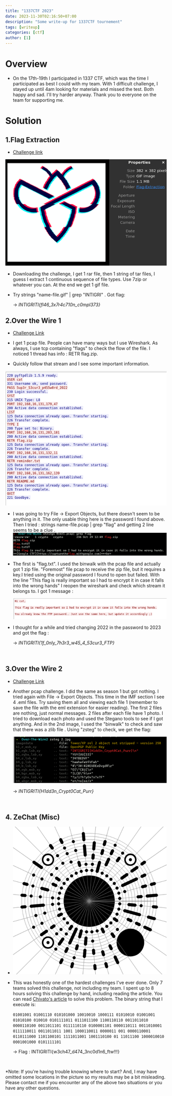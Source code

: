 ```yaml
---
title: "1337CTF 2023"
date: 2023-11-30T02:16:50+07:00
description: "Some write-up for 1337CTF tournement" 
tags: [writeup]
categories: [ctf]
author: [1]
---
```

<!--more-->

# Overview

- On the 17th-19th I participated in 1337 CTF, which was the time I participated as best I could with my team. With 1 difficult challenge, I stayed up until 4am looking for materials and missed the test. Both happy and sad. I'll try harder anyway. Thank you to everyone on the team for supporting me.

# Solution
## 1.Flag Extraction

-   [Challenge link](https://ctf.intigriti.io/challenges#Over%20the%20Wire%20(part%201)-42)

![Smile](/assets/posts/1337/FlagExtraction/gif.png)

-   Downloading the challenge, I get 1 rar file, then 1 string of tar files, I guess I extract 1 continuous sequence of file types. Use 7zip or whatever you can. At the end we get 1 gif file.


-   Try strings "name-file.gif" | grep "INTIGRI"
. Got flag:

    -> *INTIGRITI{fl46_3x7r4c710n_c0mpl373}*

## 2.Over the Wire 1

- [Challenge Link](https://ctf.intigriti.io/challenges#Over%20the%20Wire%20(part%201)-42/)
-   I get 1 pcap file. People can have many ways but I use Wireshark. As always, I use tcp containing "flags" to check the flow of the file. I noticed 1 thread has info : RETR flag.zip.

-   Quickly follow that stream and I see some important information.

![Smile](/assets/posts/1337/OverTheWire1/1.png)

- I was going to try File -> Export Objects, but there doesn't seem to be anything in it. The only usable thing here is the password I found above. Then I tried : strings name-file.pcap | grep "flag" and getting 2 line seems to be a clue
.
    ![Smile](/assets/posts/1337/OverTheWire1/2.png)

-   The first is "flag.txt". I used the binwalk with the pcap file and actually got 1 zip file. "Foremost" file pcap to receive the zip file, but it requires a key.I tried using the original password I found to open but failed. With the line "This flag is really important so I had to encrypt it in case it falls into the wrong hands" I reopen the wireshark and check which stream it belongs to. I got 1 message :

    ![Smile](/assets/posts/1337/OverTheWire1/3.png)

-   I thought for a while and tried changing 2022 in the password to 2023 and got the flag :

    -> *INTIGRITI{1f_0nly_7h3r3_w45_4_53cur3_FTP}*

<br>

## 3.Over the Wire 2

- [Challenge Link](https://ctf.intigriti.io/challenges#Over%20the%20Wire%20(part%202)-45/)

- Another pcap challenge. I did the same as season 1 but got nothing. I tried again with File -> Export Objects. This time in the IMF section I see 4 .eml files. Try saving them all and viewing each file 1 (remember to save the file with the eml extension for easier reading). The first 2 files are nothing, just normal messages. 2 files after each file have 1 photo. I tried to download each photo and used the Stegano tools to see if I got anything. And in the 2nd image, I used the "binwalk" to check and saw that there was a zlib file . Using "zsteg" to check, we get the flag:

    ![Smile](/assets/posts/1337/OverTheWire2/1.png)

    -> *INTIGRITI{H1dd3n_Crypt0Cat_Purr}*

<br>

## 4. ZeChat (Misc)

- ![Smile](/assets/posts/1337/ZeChat/zechat.png)
- This was honestly one of the hardest challenges I've ever done. Only 7 teams solved this challenge, not including my team. I spent up to 8 hours solving this challenge by hand, including reading the article. You can read [Chivato's article](https://hackmd.io/@Chivato/SkN3Piyan) to solve this problem.
  The binary string that I execute is:

   `01001001 01001110 010101000 10010010 1000111 01010010 01001001 01010100 010010 0101111011 0111011100 1100110110 0011011010 0000110100 0011011101 0111110110 0100001101 0000110111 0011010001 0111110011 0011011011 1001 1000110011 0000011 001 0000110001 0110111000 1101100101 1111011001 1001110100 01 11011100 1000010010 0001001000 0101111101`

  -> Flag : INTIGRITI{w3ch47_d474_3nc0d1n6_ftw!!!}
 <br>

  *Note: If you're having trouble knowing where to start? And, I may have omitted some locations in the picture so my results may be a bit misleading. Please contact me if you encounter any of the above two situations or you have any other questions.